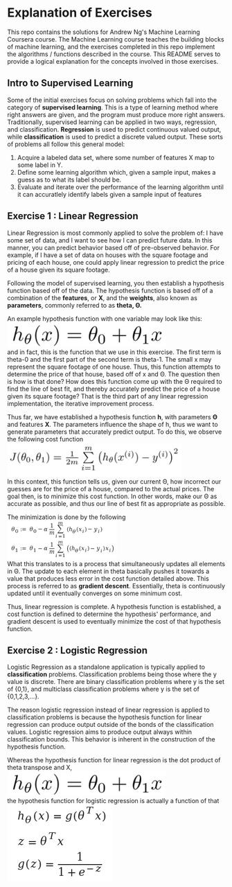 Explanation of Exercises 
=======
This repo contains the solutions for Andrew Ng's Machine Learning Coursera course.
The Machine Learning course teaches the building blocks of machine learning,
and the exercises completed in this repo implement the algorithms / functions
described in the course. This README serves to provide a logical explanation 
for the concepts involved in those exercises.

## Intro to Supervised Learning
Some of the initial exercises focus on solving problems which fall into the
category of **supervised learning**. This is a type of learning method where
right answers are given, and the program must produce more right answers.
Traditionally, supervised learning can be applied in two ways, regression,
and classification. **Regression** is used to predict continuous valued output,
while **classification** is used to predict a discrete valued output.
These sorts of problems all follow this general model:   
1. Acquire a labeled data set, where some number of features X map to some 
label in Y. 
2. Define some learning algorithm which, given a sample input, makes a guess
as to what its label should be.
3. Evaluate and iterate over the performance of the learning algorithm until it
can accuratlely identify labels given a sample input of features

## Exercise 1 : Linear Regression
Linear Regression is most commonly applied to solve the problem of: I have some
set of data, and I want to see how I can predict future data. In
this manner, you can predict behavior based off of pre-observed behavior. For
example, if I have a set of data on houses with the square footage and pricing
of each house, one could apply linear regression to predict the price of a house
given its square footage.

Following the model of supervised learning, you then establish a hypothesis 
function based off of the data. The hypothesis function is based off of a 
combination of the **features**, or **X**, and the **weights**, also known as
**parameters**, commonly referred to as **theta, Θ.**

An example hypothesis function with one variable may look like this:  
![Image](./linear_hypothesis.png "icon")  
and in fact, this is the function that we use in this exercise. The first term
is theta-0 and the first part of the second term is theta-1. The small x may
represent the square footage of one house. Thus, this function attempts to 
determine the price of that house, based off of x and Θ. The question then is
how is that done? How does this function come up with the Θ required to find
the line of best fit, and thereby accurately predict the price of a house given
its square footage? That is the third part of any linear regression implementation,
the iterative improvement process.

Thus far, we have established a hypothesis function **h**, with parameters **Θ** 
and features **X**. The parameters influence the shape of h, thus we want to 
generate parameters that accurately predict output. To do this, we observe the
following cost function  
![Image](./linear_cost.png "icon")   
In this context, this function tells us, given our current Θ, how incorrect
our guesses are for the price of a house, compared to the actual prices. The 
goal then, is to minimize this cost function. In other words, make our Θ as 
accurate as possible, and thus our line of best fit as appropriate as possible.

The minimization is done by the following  
![Image](./linear_gradient_descent.png "icon")  
What this translates to is a process that simultaneously updates all elements
in Θ. The update to each element in theta basically pushes it towards a value
that produces less error in the cost function detailed above. This process is 
referred to as **gradient descent**. Essentially, theta is continuously updated
until it eventually converges on some minimum cost.

Thus, linear regression is complete. A hypothesis function is established, a
cost function is defined to determine the hypothesis' performance, and gradient
descent is used to eventually minimize the cost of that hypothesis function.  

## Exercise 2 : Logistic Regression
Logistic Regression as a standalone application is typically applied to
**classification** problems. Classification problems being those where the y value 
is discrete. There are binary classification problems where y is the set of {0,1},
and multiclass classification problems where y is the set of {0,1,2,3,...}. 

The reason logistic regression instead of linear regression is applied to 
classification problems is because the hypothesis function for linear regression
can produce output outside of the bonds of the classification values. Logistic
regression aims to produce output always within classification bounds. This 
behavior is inherent in the construction of the hypothesis function.

Whereas the hypothesis function for linear regression is the dot product of 
theta transpose and X,  
![Image](./linear_hypothesis.png "icon")  
the hypothesis function for logistic regression is actually a function of that   
![Image](./logistic_hypothesis.png "icon")
